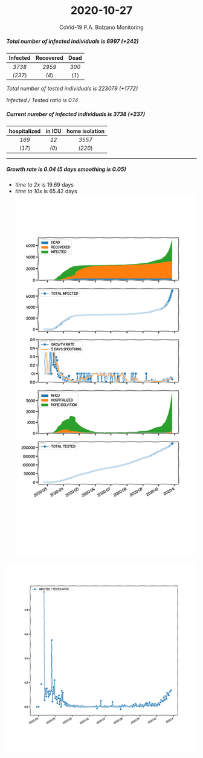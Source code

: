 <div align='center'>

# 2020-10-27
CoVid-19 P.A. Bolzano Monitoring
</div>

##### Total number of infected individuals is 6997 (+242)
Infected | Recovered | Dead
:---: | :---: | :---:
*3738* | *2959* | *300*
*(237*) | *(4*) | (*1*)

*Total number of tested individuals is 223079 (+1772)*

*Infected / Tested ratio is 0.14*
##### Current number of infected individuals is 3738 (+237)
hospitalized | in ICU | home isolation
:---: | :---: | :---:
*169* |*12* |*3557*
*(17*) |*(0*) |*(220*)
***
##### Growth rate is 0.04 (5 days smoothing is 0.05)
- *time to 2x* is 19.69 days
- *time to 10x* is 65.42 days
![stats][stats]

![infected_normalized][infected_normalized]

[stats]: stats_P.A.Bolzano.png
[infected_normalized]: infected_normalized_P.A.Bolzano.png
